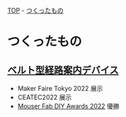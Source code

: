 [TOP](/index.html) - [つくったもの](/works.html)

# つくったもの

## [ベルト型経路案内デバイス](/works/route_guide_belt.html)

- Maker Faire Tokyo 2022 展示
- CEATEC2022 展示
- [Mouser Fab DIY Awards 2022](https://fablab-kannai.org/mouser_fab_diy_awards_2022/) 優勝